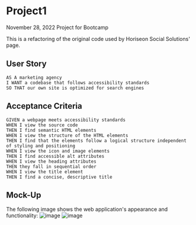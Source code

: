 # Project1
November 28, 2022 Project for Bootcamp

This is a refactoring of the original code used by Horiseon Social Solutions' page.

## User Story

```
AS A marketing agency
I WANT a codebase that follows accessibility standards
SO THAT our own site is optimized for search engines
```

## Acceptance Criteria

```
GIVEN a webpage meets accessibility standards
WHEN I view the source code
THEN I find semantic HTML elements
WHEN I view the structure of the HTML elements
THEN I find that the elements follow a logical structure independent of styling and positioning
WHEN I view the icon and image elements
THEN I find accessible alt attributes
WHEN I view the heading attributes
THEN they fall in sequential order
WHEN I view the title element
THEN I find a concise, descriptive title
```

## Mock-Up

The following image shows the web application's appearance and functionality:
![image](https://user-images.githubusercontent.com/73376530/204435651-6f140010-b8c9-47e4-97d6-3843752fd4b7.png)
![image](https://user-images.githubusercontent.com/73376530/204435675-7bcf75a7-c5a4-420f-8de8-5b84301f092c.png)
